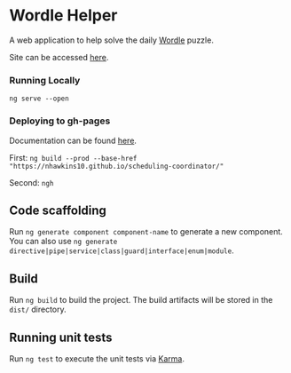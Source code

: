# Wordle Helper

A web application to help solve the daily [Wordle](https://www.powerlanguage.co.uk/wordle/) puzzle.

Site can be accessed [here](https://nhawkins10.github.io/wordle-helper/).

### Running Locally
`ng serve --open `

### Deploying to gh-pages
Documentation can be found [here](https://www.npmjs.com/package/angular-cli-ghpages).

First: ` ng build --prod --base-href "https://nhawkins10.github.io/scheduling-coordinator/" `

Second: `ngh`

## Code scaffolding

Run `ng generate component component-name` to generate a new component. You can also use `ng generate directive|pipe|service|class|guard|interface|enum|module`.

## Build

Run `ng build` to build the project. The build artifacts will be stored in the `dist/` directory.

## Running unit tests

Run `ng test` to execute the unit tests via [Karma](https://karma-runner.github.io).
